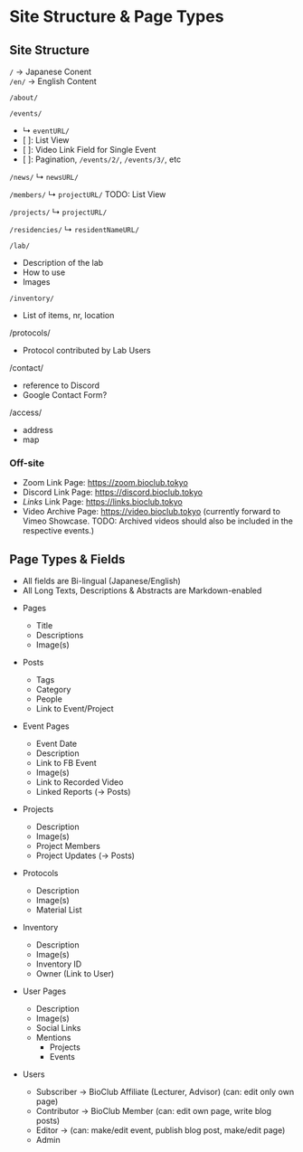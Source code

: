 # Site Structure & Page Types


## Site Structure

`/` -> Japanese Conent  
`/en/` -> English Content

`/about/`

`/events/`
- ↳ `eventURL/`
- [ ]: List View
- [ ]: Video Link Field for Single Event
- [ ]: Pagination, `/events/2/`, `/events/3/`, etc

`/news/`
↳ `newsURL/`

`/members/`
↳ `projectURL/`
TODO: List View

`/projects/`
↳ `projectURL/`

`/residencies/`
↳ `residentNameURL/`

`/lab/`
- Description of the lab
- How to use
- Images

`/inventory/`
- List of items, nr, location

/protocols/
- Protocol contributed by Lab Users

/contact/
- reference to Discord
- Google Contact Form?

/access/
- address
- map









### Off-site

- Zoom Link Page: https://zoom.bioclub.tokyo
- Discord Link Page: https://discord.bioclub.tokyo
- *Links* Link Page: https://links.bioclub.tokyo
- Video Archive Page: https://video.bioclub.tokyo (currently forward to Vimeo Showcase. TODO: Archived videos should also be included in the respective events.)




## Page Types & Fields

- All fields are Bi-lingual (Japanese/English)
- All Long Texts, Descriptions & Abstracts are Markdown-enabled

* Pages
  - Title
  - Descriptions
  - Image(s)

* Posts
  - Tags
  - Category
  - People
  - Link to Event/Project

* Event Pages
  - Event Date
  - Description
  - Link to FB Event
  - Image(s)
  - Link to Recorded Video
  - Linked Reports (-> Posts)

* Projects
  - Description
  - Image(s)
  - Project Members
  - Project Updates (-> Posts)
 
* Protocols
  - Description
  - Image(s)
  - Material List

* Inventory
  - Description
  - Image(s)
  - Inventory ID
  - Owner (Link to User)
  
* User Pages
  - Description
  - Image(s)
  - Social Links
  - Mentions
    - Projects
    - Events
  
* Users
  - Subscriber -> BioClub Affiliate (Lecturer, Advisor) (can: edit only own page)
  - Contributor -> BioClub Member (can: edit own page, write blog posts)
  - Editor -> (can: make/edit event, publish blog post, make/edit page)
  - Admin





